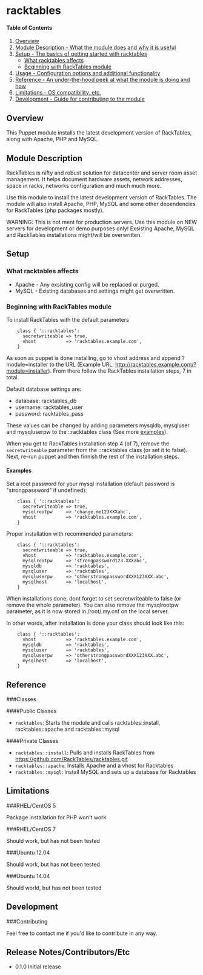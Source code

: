 # racktables

#### Table of Contents

1. [Overview](#overview)
2. [Module Description - What the module does and why it is useful](#module-description)
3. [Setup - The basics of getting started with racktables](#setup)
    * [What racktables affects](#what-racktables-affects)
    * [Beginning with RackTables module](#beginning-with-racktables-module)
4. [Usage - Configuration options and additional functionality](#usage)
5. [Reference - An under-the-hood peek at what the module is doing and how](#reference)
5. [Limitations - OS compatibility, etc.](#limitations)
6. [Development - Guide for contributing to the module](#development)

## Overview

This Puppet module installs the latest development version of RackTables, along with Apache, PHP and MySQL.

## Module Description

RackTables is nifty and robust solution for datacenter and server room asset management. It helps document hardware assets, network addresses, space in racks, networks configuration and much much more.

Use this module to install the latest development version of RackTables. The module will also install Apache, PHP, MySQL and some other dependencies for RackTables (php packages mostly).


WARNING:
This is not ment for production servers. Use this module on NEW servers for development or demo purposes only! 
Exsisting Apache, MySQL and RackTables installations might/will be overwritten.


## Setup

### What racktables affects

* Apache - Any exsisting config will be replaced or purged.
* MySQL - Existing databases and settings might get overwritten.

### Beginning with RackTables module

To install RackTables with the default parameters

```puppet
    class { '::racktables':
      secretwriteable => true,
      vhost           => 'racktables.example.com',
    }
```

As soon as puppet is done installing, go to vhost address and append ?module=installer to the URL (Example URL: http://racktables.example.com/?module=installer). From there follow the RackTables installation steps, 7 in total.

Default database settings are:
* database: racktables_db
* username: racktables_user
* password: racktables_pass

These values can be changed by adding parameters mysqldb, mysqluser and mysqluserpw to the ::racktables class (See more [examples](#examples)).

When you get to RackTables installation step 4 (of 7), remove the `secretwriteable` parameter from the ::racktables class (or set it to false). Next, re-run puppet and then finnish the rest of the installation steps.

#### Examples

Set a root password for your mysql installation (default password is "strongpassword" if undefined):

```puppet
    class { '::racktables':
      secretwriteable => true,
      mysqlrootpw     => 'change.me123XXXabc',
      vhost           => 'racktables.example.com',
    }
```

Proper installation with recommended parameters:

```puppet
    class { '::racktables':
      secretwriteable => true,
      vhost           => 'racktables.example.com',
      mysqlrootpw     => 'strongpassword123.XXXabc',
      mysqldb         => 'racktables',
      mysqluser       => 'racktables',
      mysqluserpw     => 'otherstrongpasswordXXX123XXX.abc',
      mysqlhost       => 'localhost',
    }
```

When installations done, dont forget to set secretwriteable to false (or remove the whole parameter). You can also remove the mysqlrootpw parameter, as it is now stored in /root/.my.cnf on the local server.

In other words, after installation is done your class should look like this:

```puppet
    class { '::racktables':
      vhost           => 'racktables.example.com',
      mysqldb         => 'racktables',
      mysqluser       => 'racktables',
      mysqluserpw     => 'otherstrongpasswordXXX123XXX.abc',
      mysqlhost       => 'localhost',
    }
```


## Reference

###Classes

####Public Classes

* `racktables`: Starts the module and calls racktables::install, racktables::apache and racktables::mysql

####Private Classes

* `racktables::install`: Pulls and installs RackTables from https://github.com/RackTables/racktables.git
* `racktables::apache`: Installs Apache and a vhost for Racktables
* `racktables::mysql`: Install MySQL and sets up a database for Racktables


## Limitations

###RHEL/CentOS 5

Package installation for PHP won't work

###RHEL/CentOS 7

Should work, but has not been tested

###Ubuntu 12.04

Should work, but has not been tested

###Ubuntu 14.04

Should world, but has not been tested

## Development

###Contributing

Feel free to contact me if you'd like to contribute in any way.

## Release Notes/Contributors/Etc

* 0.1.0 Initial release
